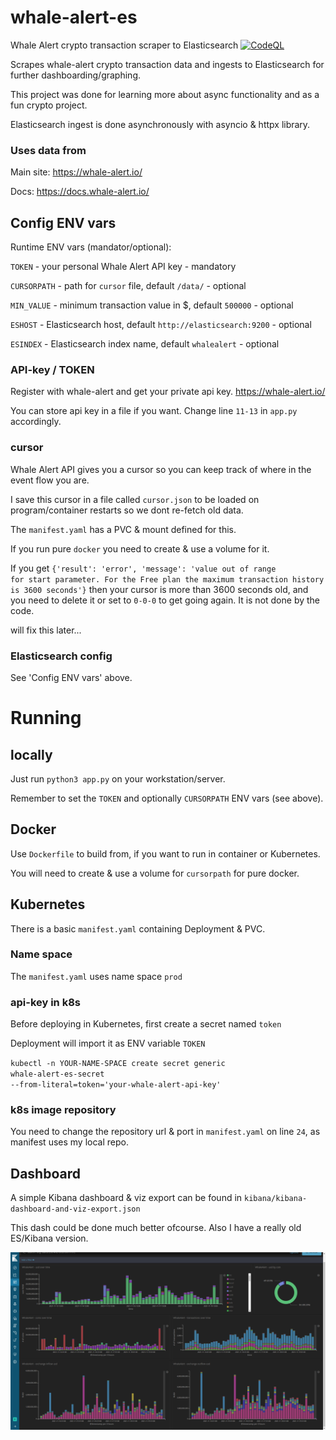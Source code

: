 # whale-alert-es
Whale Alert crypto transaction scraper to Elasticsearch
[![CodeQL](https://github.com/apider/whale-alert-es/actions/workflows/codeql-analysis.yml/badge.svg?branch=master)](https://github.com/apider/whale-alert-es/actions/workflows/codeql-analysis.yml)

Scrapes whale-alert crypto transaction data and ingests to Elasticsearch for further dashboarding/graphing.

This project was done for learning more about async functionality and as a fun crypto project.

Elasticsearch ingest is done asynchronously with asyncio & httpx library.
### Uses data from
Main site: 
https://whale-alert.io/

Docs: 
https://docs.whale-alert.io/

## Config ENV vars
Runtime ENV vars (mandator/optional):

<code>TOKEN</code> - your personal Whale Alert API key - mandatory

<code>CURSORPATH</code> - path for <code>cursor</code> file, default <code>/data/</code> - optional

<code>MIN_VALUE</code> - minimum transaction value in $, default <code>500000</code> - optional

<code>ESHOST</code> - Elasticsearch host, default <code>http://elasticsearch:9200</code> - optional

<code>ESINDEX</code> - Elasticsearch index name, default <code>whalealert</code> - optional

### API-key / TOKEN
Register with whale-alert and get your private api key. https://whale-alert.io/

You can store api key in a file if you want. 
Change line <code>11-13</code> in <code>app.py</code> accordingly.

### cursor
Whale Alert API gives you a cursor so you can keep track of where in the event flow you are.

I save this cursor in a file called <code>cursor.json</code> to be loaded on program/container restarts so we dont re-fetch old data.

The <code>manifest.yaml</code> has a PVC & mount defined for this.

If you run pure <code>docker</code> you need to create & use a volume for it.

If you get <code>{'result': 'error', 'message': 'value out of range for start parameter. For the Free plan the maximum transaction history is 3600 seconds'}</code> then your cursor is more than 3600 seconds old, and you need to delete it or set to <code>0-0-0</code> to get going again. It is not done by the code. 

will fix this later...

### Elasticsearch config
See 'Config ENV vars' above.

# Running
## locally
Just run <code>python3 app.py</code> on your workstation/server.

Remember to set the <code>TOKEN</code> and optionally <code>CURSORPATH</code> ENV vars (see above).
## Docker
Use <code>Dockerfile</code> to build from, if you want to run in container or Kubernetes.

You will need to create & use a volume for <code>cursorpath</code> for pure docker.

## Kubernetes
There is a basic <code>manifest.yaml</code> containing Deployment & PVC.
### Name space
The <code>manifest.yaml</code> uses name space <code>prod</code>
### api-key in k8s
Before deploying in Kubernetes, first create a secret named <code>token</code>

Deployment will import it as ENV variable <code>TOKEN</code>

<code>kubectl -n YOUR-NAME-SPACE create secret generic whale-alert-es-secret --from-literal=token='your-whale-alert-api-key'</code>

### k8s image repository
You need to change the repository url & port in <code>manifest.yaml</code> on line <code>24</code>, as manifest uses my local repo.

## Dashboard
A simple Kibana dashboard & viz export can be found in <code>kibana/kibana-dashboard-and-viz-export.json</code>

This dash could be done much better ofcourse. Also I have a really old ES/Kibana version.

![alt text](https://github.com/apider/whale-alert-es/blob/master/kibana/dashboard.png?raw=true)
